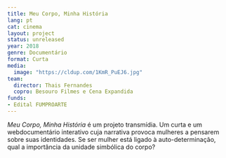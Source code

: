 ```yaml
---
title: Meu Corpo, Minha História
lang: pt
cat: cinema
layout: project
status: unreleased
year: 2018
genre: Documentário
format: Curta
media:
  image: "https://cldup.com/1KmR_PuEJ6.jpg"
team:
  director: Thais Fernandes
  copro: Besouro Filmes e Cena Expandida
funds:
- Edital FUMPROARTE
---
```


_Meu Corpo, Minha História_ é um projeto transmídia. Um curta e um webdocumentário interativo cuja narrativa provoca mulheres a pensarem sobre suas identidades. Se ser mulher está ligado à auto-determinação, qual a importância da unidade simbólica do corpo?
